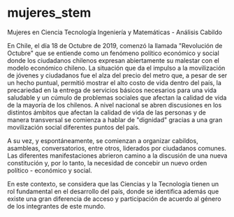 # mujeres_stem
Mujeres en Ciencia Tecnología Ingeniería y Matemáticas - Análisis Cabildo 

En Chile, el día 18 de Octubre de 2019, comenzó la llamada "Revolución de Octubre" que se entiende como un fenómeno político económico y social donde los ciudadanos chilenos expresan abiertamente su malestar con el modelo económico chileno. La situación que da el impulso a la movilización de jóvenes y ciudadanos fue el alza del precio del metro que, a pesar de ser un hecho puntual, permitió mostrar el alto costo de vida dentro del país, la precariedad en la entrega de servicios básicos necesarios para una vida saludable y un cúmulo de problemas sociales que afectan la calidad de vida de la mayoría de los chilenos. A nivel nacional se abren discusiones en los distintos ámbitos que afectan la calidad de vida de las personas y de manera transversal se comienza a hablar de "dignidad" gracias a una gran movilización social diferentes puntos del país.

A su vez, y espontáneamente, se comienzan a organizar cabildos, asambleas, conversatorios, entre otros, liderados por ciudadanos comunes. Las diferentes manifestaciones abrieron camino a la discusión de una nueva constitución  y, por lo tanto, la necesidad de concebir un nuevo orden político - económico y social. 

En este contexto, se considera que las Ciencias y la Tecnología tienen un rol fundamental en el desarrollo del país, donde se identifica además que existe una gran diferencia de acceso y participación de acuerdo al género de los integrantes de este mundo. 
